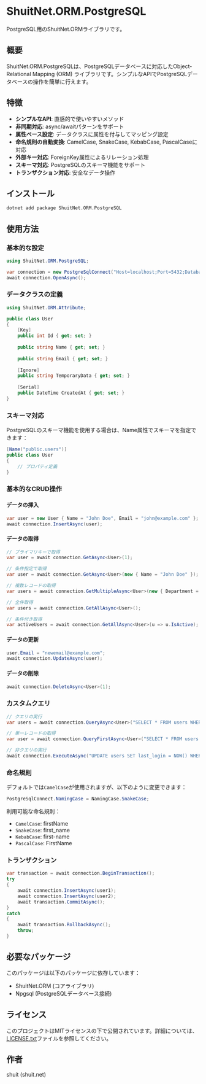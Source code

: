 # ShuitNet.ORM.PostgreSQL

PostgreSQL用のShuitNet.ORMライブラリです。

## 概要

ShuitNet.ORM.PostgreSQLは、PostgreSQLデータベースに対応したObject-Relational Mapping (ORM) ライブラリです。シンプルなAPIでPostgreSQLデータベースの操作を簡単に行えます。

## 特徴

- **シンプルなAPI**: 直感的で使いやすいメソッド
- **非同期対応**: async/awaitパターンをサポート
- **属性ベース設定**: データクラスに属性を付与してマッピング設定
- **命名規則の自動変換**: CamelCase, SnakeCase, KebabCase, PascalCaseに対応
- **外部キー対応**: ForeignKey属性によるリレーション処理
- **スキーマ対応**: PostgreSQLのスキーマ機能をサポート
- **トランザクション対応**: 安全なデータ操作

## インストール

```bash
dotnet add package ShuitNet.ORM.PostgreSQL
```

## 使用方法

### 基本的な設定

```csharp
using ShuitNet.ORM.PostgreSQL;

var connection = new PostgreSqlConnect("Host=localhost;Port=5432;Database=testdb;Username=user;Password=password");
await connection.OpenAsync();
```

### データクラスの定義

```csharp
using ShuitNet.ORM.Attribute;

public class User
{
    [Key]
    public int Id { get; set; }
    
    public string Name { get; set; }
    
    public string Email { get; set; }
    
    [Ignore]
    public string TemporaryData { get; set; }
    
    [Serial]
    public DateTime CreatedAt { get; set; }
}
```

### スキーマ対応

PostgreSQLのスキーマ機能を使用する場合は、Name属性でスキーマを指定できます：

```csharp
[Name("public.users")]
public class User
{
    // プロパティ定義
}
```

### 基本的なCRUD操作

#### データの挿入
```csharp
var user = new User { Name = "John Doe", Email = "john@example.com" };
await connection.InsertAsync(user);
```

#### データの取得
```csharp
// プライマリキーで取得
var user = await connection.GetAsync<User>(1);

// 条件指定で取得
var user = await connection.GetAsync<User>(new { Name = "John Doe" });

// 複数レコードの取得
var users = await connection.GetMultipleAsync<User>(new { Department = "IT" });

// 全件取得
var users = await connection.GetAllAsync<User>();

// 条件付き取得
var activeUsers = await connection.GetAllAsync<User>(u => u.IsActive);
```

#### データの更新
```csharp
user.Email = "newemail@example.com";
await connection.UpdateAsync(user);
```

#### データの削除
```csharp
await connection.DeleteAsync<User>(1);
```

### カスタムクエリ

```csharp
// クエリの実行
var users = await connection.QueryAsync<User>("SELECT * FROM users WHERE age > @age", new { age = 18 });

// 単一レコードの取得
var user = await connection.QueryFirstAsync<User>("SELECT * FROM users WHERE email = @email", new { email = "john@example.com" });

// 非クエリの実行
await connection.ExecuteAsync("UPDATE users SET last_login = NOW() WHERE id = @id", new { id = 1 });
```

### 命名規則

デフォルトでは`CamelCase`が使用されますが、以下のように変更できます：

```csharp
PostgreSqlConnect.NamingCase = NamingCase.SnakeCase;
```

利用可能な命名規則：
- `CamelCase`: firstName
- `SnakeCase`: first_name
- `KebabCase`: first-name
- `PascalCase`: FirstName

### トランザクション

```csharp
var transaction = await connection.BeginTransaction();
try
{
    await connection.InsertAsync(user1);
    await connection.InsertAsync(user2);
    await transaction.CommitAsync();
}
catch
{
    await transaction.RollbackAsync();
    throw;
}
```

## 必要なパッケージ

このパッケージは以下のパッケージに依存しています：

- ShuitNet.ORM (コアライブラリ)
- Npgsql (PostgreSQLデータベース接続)

## ライセンス

このプロジェクトはMITライセンスの下で公開されています。詳細については、[LICENSE.txt](LICENSE.txt)ファイルを参照してください。

## 作者

shuit (shuit.net)